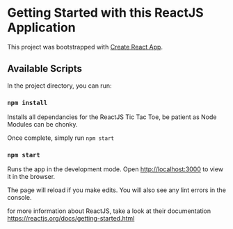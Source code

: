 # Getting Started with this ReactJS Application

This project was bootstrapped with [Create React App](https://github.com/facebook/create-react-app).

## Available Scripts
In the project directory, you can run:

### `npm install`
Installs all dependancies for the ReactJS Tic Tac Toe, be patient as Node Modules can be chonky.

Once complete, simply run `npm start`

### `npm start`

Runs the app in the development mode.
Open [http://localhost:3000](http://localhost:3000) to view it in the browser.

The page will reload if you make edits.
You will also see any lint errors in the console.

for more information about ReactJS, take a look at their documentation
https://reactjs.org/docs/getting-started.html
